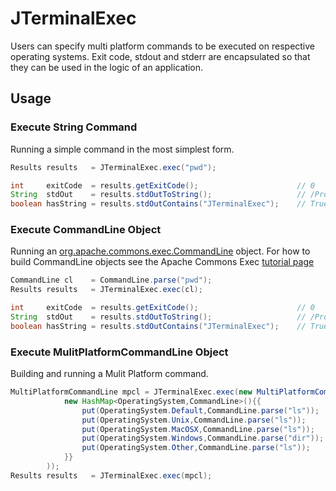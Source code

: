 JTerminalExec
=============

Users can specify multi platform commands to be executed on respective operating systems. Exit code, stdout and stderr are encapsulated so that they can be used in the logic of an application.


## Usage
### Execute String Command 
Running a simple command in the most simplest form.

```java
Results results   = JTerminalExec.exec("pwd");

int     exitCode  = results.getExitCode();                      // 0
String  stdOut    = results.stdOutToString();                   // /Projects/JTerminalExec
boolean hasString = results.stdOutContains("JTerminalExec");    // True

```

### Execute CommandLine Object
Running an [org.apache.commons.exec.CommandLine](http://commons.apache.org/proper/commons-exec/index.html) object. 
For how to build CommandLine objects see the Apache Commons Exec [tutorial page](http://commons.apache.org/proper/commons-exec/tutorial.html)

```java
CommandLine cl    = CommandLine.parse("pwd");
Results results   = JTerminalExec.exec(cl);

int     exitCode  = results.getExitCode();                      // 0
String  stdOut    = results.stdOutToString();                   // /Projects/JTerminalExec
boolean hasString = results.stdOutContains("JTerminalExec");    // True

```

### Execute MulitPlatformCommandLine Object
Building and running a Mulit Platform command.

```java
MultiPlatformCommandLine mpcl = JTerminalExec.exec(new MultiPlatformCommandLine(
            new HashMap<OperatingSystem,CommandLine>(){{
                put(OperatingSystem.Default,CommandLine.parse("ls"));
                put(OperatingSystem.Unix,CommandLine.parse("ls"));
                put(OperatingSystem.MacOSX,CommandLine.parse("ls"));
                put(OperatingSystem.Windows,CommandLine.parse("dir"));
                put(OperatingSystem.Other,CommandLine.parse("ls"));
            }}
        ));
Results results   = JTerminalExec.exec(mpcl);
```